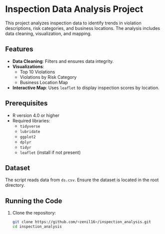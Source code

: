 # Inspection Data Analysis Project

This project analyzes inspection data to identify trends in violation descriptions, risk categories, and business locations. The analysis includes data cleaning, visualization, and mapping.

## Features
- **Data Cleaning**: Filters and ensures data integrity.
- **Visualizations**:
  - Top 10 Violations
  - Violations by Risk Category
  - Business Location Map
- **Interactive Map**: Uses `leaflet` to display inspection scores by location.

## Prerequisites
- R version 4.0 or higher
- Required libraries:
  - `tidyverse`
  - `lubridate`
  - `ggplot2`
  - `dplyr`
  - `tidyr`
  - `leaflet` (install if not present)

## Dataset
The script reads data from `ds.csv`. Ensure the dataset is located in the root directory.

## Running the Code
1. Clone the repository:
   ```bash
   git clone https://github.com/<zenil16>/inspection_analysis.git
   cd inspection_analysis
